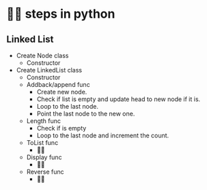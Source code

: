 # 👨‍💻 steps in python

## Linked List

- Create Node class
    - Constructor
- Create LinkedList class
    - Constructor
    - Addback/append func
        - Create new node.
        - Check if list is empty and update head to new node if it is.
        - Loop to the last node.
        - Point the last node to the new one.
    - Length func
        - Check if is empty
        - Loop to the last node and increment the count.
    - ToList func
        - ✍🏾
    - Display func
        - ✍🏾
    - Reverse func
        - ✍🏾